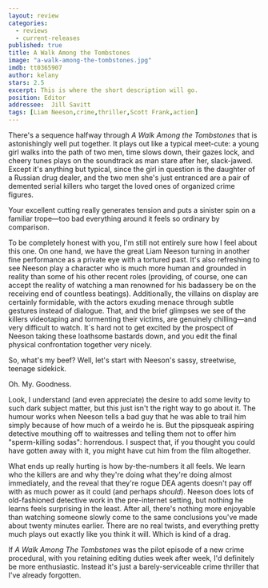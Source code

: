 ```yaml
---
layout: review
categories: 
  - reviews
  - current-releases
published: true
title: A Walk Among the Tombstones
image: "a-walk-among-the-tombstones.jpg"
imdb: tt0365907
author: kelany
stars: 2.5
excerpt: This is where the short description will go.
position: Editor
addressee:  Jill Savitt
tags: [Liam Neeson,crime,thriller,Scott Frank,action]
---
```

There's a sequence halfway through _A Walk Among the Tombstones_ that is astonishingly well put together. It plays out like a typical meet-cute: a young girl walks into the path of two men, time slows down, their gazes lock, and cheery tunes plays on the soundtrack as man stare after her, slack-jawed. Except it's anything but typical, since the girl in question is the daughter of a Russian drug dealer, and the two men she's just entranced are a pair of demented serial killers who target the loved ones of organized crime figures.

Your excellent cutting really generates tension and puts a sinister spin on a familiar trope—too bad everything around it feels so ordinary by comparison.

To be completely honest with you, I'm still not entirely sure how I feel about this one. On one hand, we have the great Liam Neeson turning in another fine performance as a private eye with a tortured past. It's also refreshing to see Neeson play a character who is much more human and grounded in reality than some of his other recent roles (providing, of course, one can accept the reality of watching a man renowned for his badassery be on the receiving end of countless beatings). Additionally, the villains on display are certainly formidable, with the actors exuding menace through subtle gestures instead of dialogue. That, and the brief glimpses we see of the killers videotaping and tormenting their victims, are genuinely chilling—and very difficult to watch. It`s hard not to get excited by the prospect of Neeson taking these loathsome bastards down, and you edit the final physical confrontation together very nicely.

So, what's my beef? Well, let's start with Neeson's sassy, streetwise, teenage sidekick.

Oh. My. Goodness.

Look, I understand (and even appreciate) the desire to add some levity to such dark subject matter, but this just isn't the right way to go about it. The humour works when Neeson tells a bad guy that he was able to trail him simply because of how much of a weirdo he is. But the pipsqueak aspiring detective mouthing off to waitresses and telling them not to offer him "sperm-killing sodas": horrendous. I suspect that, if you thought you could have gotten away with it, you might have cut him from the film altogether.

What ends up really hurting is how by-the-numbers it all feels. We learn who the killers are and why they're doing what they're doing almost immediately, and the reveal that they're rogue DEA agents doesn't pay off with as much power as it could (and perhaps _should_). Neeson does lots of old-fashioned detective work in the pre-internet setting, but nothing he learns feels surprising in the least. After all, there's nothing more enjoyable than watching someone slowly come to the same conclusions you've made about twenty minutes earlier. There are no real twists, and everything pretty much plays out exactly like you think it will. Which is kind of a drag.  

  
If _A Walk Among The Tombstones_ was the pilot episode of a new crime procedural, with you retaining editing duties week after week, I'd definitely be more enthusiastic. Instead it's just a barely-serviceable crime thriller that I've already forgotten.